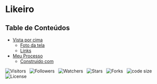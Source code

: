 <!-- Titulo -->
# Likeiro

<!-- ***Conteúdo do Projeto:*** -->

<!-- Table of Contents -->
## Table de Conteúdos

* [Vista por cima](#vista-pro-cima)
  * [Foto da tela](#foto-da-tela)
  * [Links](#links)
* [Meu Processo](#meu-processo)
  * [Construido com](#construido-com)

![Visitors](https://api.visitorbadge.io/api/visitors?path=Devsgeeknerd%2Fpro-lik&label=Visitantes&labelColor=%23f9e64f&countColor=%23008000&style=plastic "Total de Visitas")
&nbsp;
![Followers](https://img.shields.io/github/followers/Devsgeeknerd?style=p&label=Seguidores&labelColor=f9e64f&color=008000 "Total de Seguidores")
&nbsp;
![Watchers](https://img.shields.io/github/watchers/Devsgeeknerd/pro-lik?style=p&label=Observadores&labelColor=f9e64f&color=008000 "Total de Observadores")
&nbsp;
![Stars](https://img.shields.io/github/stars/Devsgeeknerd/pro-lik?style=p&label=Estrelas&labelColor=f9e64f&color=008000 "Total de Estrelas")
&nbsp;
![Forks](https://img.shields.io/github/forks/Devsgeeknerd/pro-lik?style=p&label=Bifurcações&labelColor=f9e64f&color=008000 "Total de Bifurcações")
&nbsp;
![code size](https://img.shields.io/github/languages/code-size/Devsgeeknerd/pro-lik?style=p&label=Tamanho&labelColor=f9e64f&color=008000& "Tamanho do Repositório")
&nbsp;
![License](https://img.shields.io/github/license/Devsgeeknerd/pro-lik?style=p&label=Licença&labelColor=f9e64f&color=008000 "Licença do Repositório")
